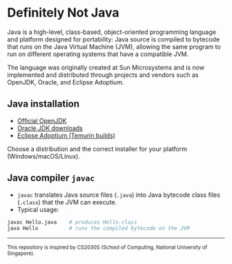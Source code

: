 # Definitely Not Java

Java is a high-level, class-based, object-oriented programming language and platform designed for portability: Java source is compiled to bytecode that runs on the Java Virtual Machine (JVM), allowing the same program to run on different operating systems that have a compatible JVM. 

The language was originally created at Sun Microsystems and is now implemented and distributed through projects and vendors such as OpenJDK, Oracle, and Eclipse Adoptium.

## Java installation

- [Official OpenJDK](https://openjdk.org/)
- [Oracle JDK downloads](https://www.oracle.com/java/technologies/downloads/)
- [Eclipse Adoptium (Temurin builds)](https://adoptium.net/)

Choose a distribution and the correct installer for your platform (Windows/macOS/Linux). 

## Java compiler `javac`

- `javac` translates Java source files (`.java`) into Java bytecode class files (`.class`) that the JVM can execute.
- Typical usage:
```bash
javac Hello.java    # produces Hello.class
java Hello          # runs the compiled bytecode on the JVM
```

---

<small>This repository is inspired by CS2030S (School of Computing, National University of Singapore).</small>